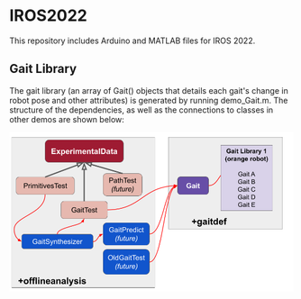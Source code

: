 # IROS2022
This repository includes Arduino and MATLAB files for IROS 2022. 

## Gait Library
The gait library (an array of Gait() objects that details each gait's change in robot pose and other attributes) is generated by running demo_Gait.m. The structure of the dependencies, as well as the connections to classes in other demos are shown below:

![Diagram](https://github.com/clfreeman7/IROS2022/blob/main/IROS%202022%20%20(1).png)
